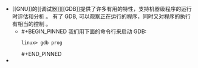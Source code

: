 - [[GNU]]的[[调试器]][[GDB]]提供了许多有用的特性，支持机器级程序的运行时评估和分析 。
  有了 GDB, 可以观察正在运行的程序，同时又对程序的执行有相当的控制 。
	- #+BEGIN_PINNED
	  我们用下面的命令行来启动 GDB:
	  ``` Shell
	  linux> gdb prog
	  ``` 
	  #+END_PINNED
-